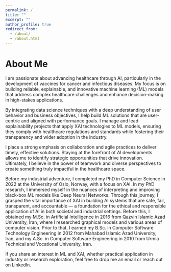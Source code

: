 ```yaml
---
permalink: /
title: ""
excerpt: ""
author_profile: true
redirect_from: 
  - /about/
  - /about.html
---
```

About Me
=====
I am passionate about advancing healthcare through AI, particularly in the development of vaccines for cancer and infectious diseases. My focus is on building reliable, explainable, and innovative machine learning (ML) models that address complex healthcare challenges and enhance decision-making in high-stakes applications.

By integrating data science techniques with a deep understanding of user behavior and business objectives, I help build ML solutions that are user-centric and aligned with performance goals. I manage and lead explainability projects that apply XAI technologies to ML models, ensuring they comply with healthcare regulations and standards while fostering their transparency and wider adoption in the industry.

I place a strong emphasis on collaboration and agile practices to deliver timely, effective solutions. Staying at the forefront of AI developments allows me to identify strategic opportunities that drive innovation. Ultimately, I believe in the power of teamwork and diverse perspectives to create something truly impactful in the healthcare space.

Before my industrial adventure, I completed my PhD in Computer Science in 2022 at the University of Oslo, Norway, with a focus on XAI. In my PhD research, I immersed myself in the nuances of interpreting and improving black-box ML models like Deep Neural Networks. Through this journey, I grasped the vital importance of XAI in building AI systems that are safe, fair, transparent, and accountable — a foundation for the ethical and responsible application of AI in both societal and industrial settings. Before this, I obtained my M.Sc. in Artificial Intelligence in 2016 from Qazvin Islamic Azad University, Iran, where I researched graphical models and various areas of computer vision. Prior to that, I earned my B.Sc. in Computer Software Technology Engineering in 2012 from Mahabad Islamic Azad University, Iran, and my A.Sc. in Computer Software Engineering in 2010 from Urmia Technical and Vocational University, Iran.

If you share an interest in ML and XAI, whether practical application in industry or research exploration, feel free to drop me an email or reach out on LinkedIn. 

